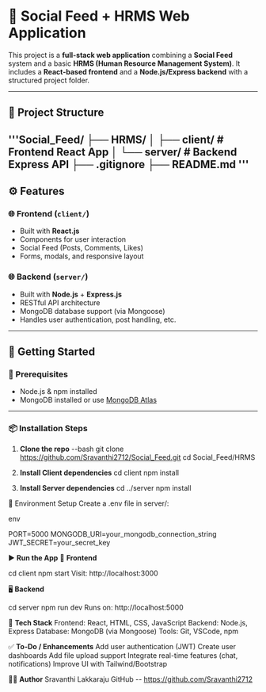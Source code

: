 # 💼 Social Feed + HRMS Web Application

This project is a **full-stack web application** combining a **Social Feed** system and a basic **HRMS (Human Resource Management System)**. It includes a **React-based frontend** and a **Node.js/Express backend** with a structured project folder.

---

## 📁 Project Structure
'''Social_Feed/
├── HRMS/
│ ├── client/ # Frontend React App
│ └── server/ # Backend Express API
├── .gitignore
├── README.md
'''
---

## ⚙️ Features

### 🌐 Frontend (`client/`)
- Built with **React.js**
- Components for user interaction
- Social Feed (Posts, Comments, Likes)
- Forms, modals, and responsive layout

### 🌐 Backend (`server/`)
- Built with **Node.js** + **Express.js**
- RESTful API architecture
- MongoDB database support (via Mongoose)
- Handles user authentication, post handling, etc.

---

## 🚀 Getting Started

### 🔧 Prerequisites

- Node.js & npm installed
- MongoDB installed or use [MongoDB Atlas](https://www.mongodb.com/cloud/atlas)

---

### 📦 Installation Steps

1. **Clone the repo**
--bash
git clone https://github.com/Sravanthi2712/Social_Feed.git
cd Social_Feed/HRMS

2. **Install Client dependencies**
cd client
npm install

3. **Install Server dependencies**
cd ../server
npm install

🔑 Environment Setup
Create a .env file in server/:

env

PORT=5000
MONGODB_URI=your_mongodb_connection_string
JWT_SECRET=your_secret_key

▶️ **Run the App**
📲 **Frontend**

cd client
npm start
Visit: http://localhost:3000

🖥 **Backend**

cd server
npm run dev
Runs on: http://localhost:5000

🧠 **Tech Stack**
Frontend: React, HTML, CSS, JavaScript
Backend: Node.js, Express
Database: MongoDB (via Mongoose)
Tools: Git, VSCode, npm

✅ **To-Do / Enhancements**
 Add user authentication (JWT)
 Create user dashboards
 Add file upload support
 Integrate real-time features (chat, notifications)
 Improve UI with Tailwind/Bootstrap

👩‍💻 **Author**
Sravanthi Lakkaraju
GitHub -- https://github.com/Sravanthi2712
